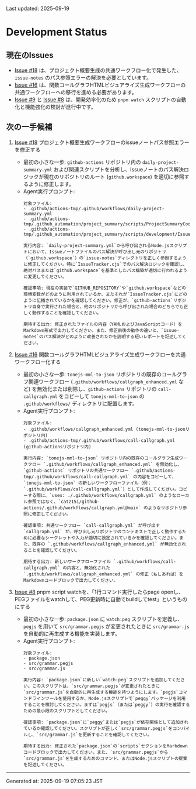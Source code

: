 Last updated: 2025-09-19

# Development Status

## 現在のIssues
- [Issue #18](../issue-notes/18.md) は、プロジェクト概要生成の共通ワークフロー化で発生した、`issue-notes` のパス参照エラーの解決を必要としています。
- [Issue #16](../issue-notes/16.md) は、関数コールグラフHTMLビジュアライズ生成ワークフローの共通ワークフローへの移行を進める必要があります。
- [Issue #9](../issue-notes/9.md) と [Issue #8](../issue-notes/8.md) は、開発効率化のため `pnpm watch` スクリプトの自動化と機能強化の検討が進行中です。

## 次の一手候補
1. [Issue #18](../issue-notes/18.md) プロジェクト概要生成ワークフローのissueノートパス参照エラーを修正する
   - 最初の小さな一歩: `github-actions` リポジトリ内の `daily-project-summary.yml` および関連スクリプトを分析し、Issueノートのパス解決ロジックが現在のリポジトリのルート (`github.workspace`) を適切に参照するように修正します。
   - Agent実行プロンプト:
     ```
     対象ファイル:
     - .github/actions-tmp/.github/workflows/daily-project-summary.yml
     - .github/actions-tmp/.github_automation/project_summary/scripts/ProjectSummaryCoordinator.cjs
     - .github/actions-tmp/.github_automation/project_summary/scripts/development/IssueTracker.cjs

     実行内容: `daily-project-summary.yml`から呼び出されるNode.jsスクリプトにおいて、Issueノートファイルのパス解決が呼び出し元のリポジトリ（`github.workspace`）の`issue-notes`ディレクトリを正しく参照するように修正してください。特に`IssueTracker.cjs`でのパス解決ロジックを確認し、絶対パスまたは`github.workspace`を基準としたパス構築が適切に行われるように変更してください。

     確認事項: 現在の実装で`GITHUB_REPOSITORY`や`github.workspace`などの環境変数がどのように利用されているか、またそれが`IssueTracker.cjs`にどのように伝播されているかを確認してください。修正が、`github-actions`リポジトリ自身で実行された場合と、他のリポジトリから呼び出された場合のどちらでも正しく動作することを確認してください。

     期待する出力: 修正されたファイルの内容（YAMLおよびJavaScriptコード）をMarkdown形式で出力してください。また、修正前後の動作の違いと、`issue-notes`のパス解決がどのように改善されたかを説明する短いレポートを記述してください。
     ```

2. [Issue #16](../issue-notes/16.md) 関数コールグラフHTMLビジュアライズ生成ワークフローを共通ワークフロー化する
   - 最初の小さな一歩: `tonejs-mml-to-json` リポジトリの既存のコールグラフ関連ワークフロー (`.github/workflows/callgraph_enhanced.yml` など) を無効化または削除し、`github-actions` リポジトリの `call-callgraph.yml` をコピーして `tonejs-mml-to-json` の `.github/workflows/` ディレクトリに配置します。
   - Agent実行プロンプト:
     ```
     対象ファイル:
     - .github/workflows/callgraph_enhanced.yml (tonejs-mml-to-jsonリポジトリ内)
     - .github/actions-tmp/.github/workflows/call-callgraph.yml (github-actionsリポジトリ内)

     実行内容: `tonejs-mml-to-json` リポジトリ内の既存のコールグラフ生成ワークフロー `.github/workflows/callgraph_enhanced.yml` を無効化し、`github-actions` リポジトリの共通ワークフロー `.github/actions-tmp/.github/workflows/call-callgraph.yml` の内容をコピーして、`tonejs-mml-to-json` の新しいワークフローファイル（例：`.github/workflows/call-callgraph.yml`）として作成してください。コピーする際に、`uses: ./.github/workflows/callgraph.yml` のようなローカル参照ではなく、`cat2151/github-actions/.github/workflows/callgraph.yml@main` のようなリポジトリ参照に修正してください。

     確認事項: 共通ワークフロー `call-callgraph.yml` が呼び出す `callgraph.yml` が、呼び出し元リポジトリのコンテキストで正しく動作するために必要なシークレットや入力が適切に設定されているかを確認してください。また、既存の `.github/workflows/callgraph_enhanced.yml` が無効化されることを確認してください。

     期待する出力: 新しいワークフローファイル `.github/workflows/call-callgraph.yml` の内容と、無効化された `.github/workflows/callgraph_enhanced.yml` の修正（もしあれば）をMarkdownコードブロックで出力してください。
     ```

3. [Issue #8](../issue-notes/8.md) pnpm script watchを、「1行コマンド実行したらpage openし、PEGファイルをwatchして、PEG更新時に自動でbuildしてtest」というものにする
   - 最初の小さな一歩: `package.json` に `watch:peg` スクリプトを定義し、`pegjs` を用いて `src/grammar.pegjs` が変更されたときに `src/grammar.js` を自動的に再生成する機能を実装します。
   - Agent実行プロンプト:
     ```
     対象ファイル:
     - package.json
     - src/grammar.pegjs
     - src/grammar.js

     実行内容: `package.json`に新しい`watch:peg`スクリプトを追加してください。このスクリプトは、`src/grammar.pegjs`が変更されたときに`src/grammar.js`を自動的に再生成する機能を持つようにします。`pegjs`コマンドラインツールを使用するか、Node.jsスクリプトで`peggy`パッケージを利用することを検討してください。まずは`pegjs`（または`peggy`）の実行を確認するための最小限のスクリプトとしてください。

     確認事項: `package.json`に`peggy`または`pegjs`が依存関係として追加されているか確認してください。スクリプトが正しく`src/grammar.pegjs`をコンパイルし、`src/grammar.js`を更新することを確認してください。

     期待する出力: 修正された`package.json`の`scripts`セクションをMarkdownコードブロックで出力してください。また、`src/grammar.pegjs`から`src/grammar.js`を生成するためのコマンド、またはNode.jsスクリプトの提案を記述してください。

---
Generated at: 2025-09-19 07:05:23 JST
